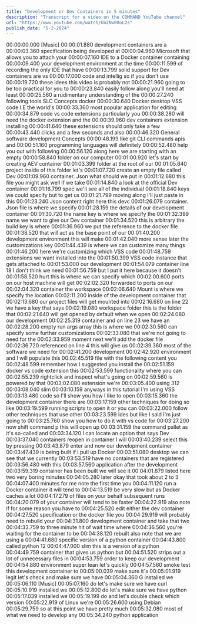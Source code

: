 ```yaml
---
title: "Development or Dev Containers in 5 minutes"
description: "Transcript for a video on the COMMAND YouTube channel"
url: "https://www.youtube.com/watch/Un2Nw00oL2s"
publish_date: "5-2-2024"
---
```


00:00:00.000 [Music]
00:00:01.880 development containers are a
00:00:03.360 specification being developed at
00:00:04.960 Microsoft that allows you to attach your
00:00:07.160 IDE to a Docker container containing
00:00:09.400 your development environment at the time
00:00:11.599 of recording the only IDE that have
00:00:13.799 solid support for Dev containers are vs
00:00:17.000 code and intellig so if you don't use
00:00:19.720 these idees this video is probably not
00:00:21.960 going to be too practical for you to
00:00:23.840 easily follow along you'll need at least
00:00:25.560 a rudimentary understanding of the
00:00:27.240 following tools SLC Concepts docker
00:00:30.640 Docker desktop VSS code I.E the world's
00:00:33.360 most popular application for editing
00:00:34.879 code vs code extensions particularly you
00:00:38.280 will need the docker extension and the
00:00:39.960 dev containers extension installing
00:00:41.640 these extensions should only take a few
00:00:43.440 clicks and a few seconds and also
00:00:46.320 General software development Concepts
00:00:48.199 like git CLI commands apis and
00:00:51.160 programming languages will definitely
00:00:52.480 help you out with following
00:00:56.120 along here we are starting with an empty
00:00:58.840 folder on our computer
00:01:00.920 let's start by creating AEV container
00:01:03.399 folder at the root of our
00:01:05.640 project inside of this folder let's
00:01:07.720 create an empty file called Dev
00:01:09.960 container. Json what should we put in
00:01:12.680 this file you might ask well if we take
00:01:14.840 a look at the official Dev container
00:01:16.799 spec we'll see all of the individual
00:01:18.840 keys we could specify but to get us
00:01:21.799 moving along I'll just paste in this
00:01:23.240 Json content right here this devc
00:01:26.079 container. Json file is where we specify
00:01:28.159 the details of our development container
00:01:30.720 the name key is where we specify the
00:01:32.399 name we want to give our Dev container
00:01:34.520 this is arbitrary the build key is where
00:01:36.960 we put the reference to the docker file
00:01:38.520 that will act as the base point of our
00:01:40.200 development environment this will make
00:01:42.040 more sense later the customizations key
00:01:44.439 is where we can customize many things
00:01:46.200 here we're customizing which VSS code
00:01:48.759 extensions we want installed into the
00:01:50.399 VSS code instance that gets attached to
00:01:53.000 our development
00:01:54.079 container line 18 I don't think we need
00:01:56.759 but I put it here because it doesn't
00:01:58.520 hurt this is where we can specify which
00:02:00.600 ports on our host machine will get
00:02:02.320 forwarded to ports on our
00:02:04.320 container the workspace
00:02:06.640 Mount is where we specify the location
00:02:11.200 inside of the development container that
00:02:13.680 our project files will get mounted into
00:02:16.680 on line 22 we have a key that says
00:02:19.080 workspace folder this is the folder that
00:02:21.640 will get opened by default when we open
00:02:24.080 our development
00:02:25.319 container and on line 23 we have an
00:02:28.200 empty run args array this is where we
00:02:30.560 can specify some further customizations
00:02:33.080 that we're not going to need for the
00:02:33.959 moment next we'll add the docker file
00:02:36.720 referenced on line 4 this will give us
00:02:39.360 most of the software we need for
00:02:41.200 development
00:02:42.920 environment and I will populate this
00:02:45.519 file with the following content you
00:02:48.599 remember how I suggested you install the
00:02:51.159 docker vs code extension this
00:02:53.599 functionality where you can
00:02:55.239 rightclick and inspect what's going on
00:02:59.560 is powered by that
00:03:02.080 extension we're
00:03:05.400 using 312
00:03:08.040 slim
00:03:10.159 anyways in this tutorial I'm using VSS
00:03:13.480 code so I'll show you how I like to open
00:03:15.360 the development container there are
00:03:17.159 other techniques for doing so like
00:03:19.599 running scripts to open it or you can
00:03:22.000 follow other techniques that use other
00:03:23.599 Ides but like I said I'm just going to
00:03:25.760 show you how to do it with vs code for
00:03:27.200 now shift command p this will open up
00:03:31.159 the command pallet as it's so-called and
00:03:34.120 I can locate an option that says Dev
00:03:37.040 containers reopen in container I will
00:03:40.239 select this by pressing
00:03:43.879 enter and now our development container
00:03:47.439 is being built if I pull up Docker
00:03:51.080 desktop we can see that we currently
00:03:53.519 have no containers that are registered
00:03:56.480 with this
00:03:57.560 application after the development
00:03:59.319 container has been built we will see it
00:04:01.879 listed here two very boring minutes
00:04:05.280 later okay that took about 2 to 3
00:04:07.400 minutes for me note the first time you
00:04:11.120 run a Docker container it will tend to
00:04:13.519 be very slow but as Docker caches a lot
00:04:17.279 of files on your behalf subsequent runs
00:04:20.079 of your container will tend to be faster
00:04:22.919 also note if for some reason you have to
00:04:25.520 edit either the dev container
00:04:27.520 specification or the docker file you
00:04:29.919 will probably need to rebuild your
00:04:31.800 development container and take that two
00:04:33.759 to three minute hit of wait time where
00:04:36.560 you're waiting for the container to be
00:04:38.120 rebuilt also note that we are using a
00:04:41.680 specific version of a python container
00:04:43.800 called python 12
00:04:47.000 slim this is a version of a python
00:04:49.759 container that gives us python but
00:04:51.520 strips out a lot of unnecessary files in
00:04:53.759 order to keep our development
00:04:54.880 environment super lean let's quickly
00:04:57.560 smoke test this development container to
00:05:00.039 make sure it's
00:05:01.919 legit let's check and make sure we have
00:05:04.360 G installed we
00:05:06.110 [Music]
00:05:07.160 do let's make sure we have curl
00:05:10.919 installed we
00:05:12.800 do let's make sure we have python
00:05:17.039 installed we
00:05:19.199 do and let's double check which version
00:05:22.919 of Linux we're
00:05:26.600 using Debian
00:05:29.759 so at this point we have pretty much
00:05:32.080 most of what we need to develop any
00:05:34.240 python application
